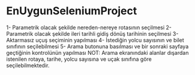 # EnUygunSeleniumProject
1- Parametrik olacak şekilde nereden-nereye rotasının seçilmesi
2-Parametrik olacak şekilde ileri tarihli gidiş dönüş tarihinin seçilmesi
3-Aktarmasız uçuş seçiminin yapılması
4- İstediğin yolcu sayısının ve bilet sınıfının seçilebilmesi
5- Arama butonuna basılması ve bir sonraki sayfaya geçtiğinin kontrolünün yapılması
NOT: Arama ekranındaki alanlar dışardan istenilen rotaya, tarihe, yolcu
sayısına ve uçak sınıfına göre seçilebilmektedir.
